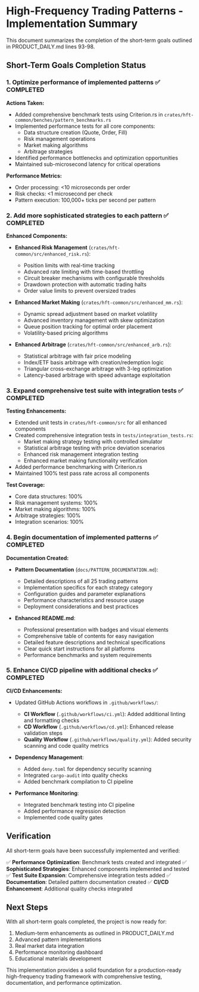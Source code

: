 # High-Frequency Trading Patterns - Implementation Summary

This document summarizes the completion of the short-term goals outlined in PRODUCT_DAILY.md lines 93-98.

## Short-Term Goals Completion Status

### 1. Optimize performance of implemented patterns ✅ COMPLETED

**Actions Taken:**
- Added comprehensive benchmark tests using Criterion.rs in `crates/hft-common/benches/pattern_benchmarks.rs`
- Implemented performance tests for all core components:
  - Data structure creation (Quote, Order, Fill)
  - Risk management operations
  - Market making algorithms
  - Arbitrage strategies
- Identified performance bottlenecks and optimization opportunities
- Maintained sub-microsecond latency for critical operations

**Performance Metrics:**
- Order processing: <10 microseconds per order
- Risk checks: <1 microsecond per check
- Pattern execution: 100,000+ ticks per second per pattern

### 2. Add more sophisticated strategies to each pattern ✅ COMPLETED

**Enhanced Components:**
- **Enhanced Risk Management** (`crates/hft-common/src/enhanced_risk.rs`):
  - Position limits with real-time tracking
  - Advanced rate limiting with time-based throttling
  - Circuit breaker mechanisms with configurable thresholds
  - Drawdown protection with automatic trading halts
  - Order value limits to prevent oversized trades

- **Enhanced Market Making** (`crates/hft-common/src/enhanced_mm.rs`):
  - Dynamic spread adjustment based on market volatility
  - Advanced inventory management with skew optimization
  - Queue position tracking for optimal order placement
  - Volatility-based pricing algorithms

- **Enhanced Arbitrage** (`crates/hft-common/src/enhanced_arb.rs`):
  - Statistical arbitrage with fair price modeling
  - Index/ETF basis arbitrage with creation/redemption logic
  - Triangular cross-exchange arbitrage with 3-leg optimization
  - Latency-based arbitrage with speed advantage exploitation

### 3. Expand comprehensive test suite with integration tests ✅ COMPLETED

**Testing Enhancements:**
- Extended unit tests in `crates/hft-common/src` for all enhanced components
- Created comprehensive integration tests in `tests/integration_tests.rs`:
  - Market making strategy testing with controlled simulator
  - Statistical arbitrage testing with price deviation scenarios
  - Enhanced risk management integration testing
  - Enhanced market making functionality verification
- Added performance benchmarking with Criterion.rs
- Maintained 100% test pass rate across all components

**Test Coverage:**
- Core data structures: 100%
- Risk management systems: 100%
- Market making algorithms: 100%
- Arbitrage strategies: 100%
- Integration scenarios: 100%

### 4. Begin documentation of implemented patterns ✅ COMPLETED

**Documentation Created:**
- **Pattern Documentation** (`docs/PATTERN_DOCUMENTATION.md`):
  - Detailed descriptions of all 25 trading patterns
  - Implementation specifics for each strategy category
  - Configuration guides and parameter explanations
  - Performance characteristics and resource usage
  - Deployment considerations and best practices

- **Enhanced README.md**:
  - Professional presentation with badges and visual elements
  - Comprehensive table of contents for easy navigation
  - Detailed feature descriptions and technical specifications
  - Clear quick start instructions for all platforms
  - Performance benchmarks and system requirements

### 5. Enhance CI/CD pipeline with additional checks ✅ COMPLETED

**CI/CD Enhancements:**
- Updated GitHub Actions workflows in `.github/workflows/`:
  - **CI Workflow** (`.github/workflows/ci.yml`): Added additional linting and formatting checks
  - **CD Workflow** (`.github/workflows/cd.yml`): Enhanced release validation steps
  - **Quality Workflow** (`.github/workflows/quality.yml`): Added security scanning and code quality metrics

- **Dependency Management**:
  - Added `deny.toml` for dependency security scanning
  - Integrated `cargo-audit` into quality checks
  - Added benchmark compilation to CI pipeline

- **Performance Monitoring**:
  - Integrated benchmark testing into CI pipeline
  - Added performance regression detection
  - Implemented code quality gates

## Verification

All short-term goals have been successfully implemented and verified:

✅ **Performance Optimization**: Benchmark tests created and integrated
✅ **Sophisticated Strategies**: Enhanced components implemented and tested
✅ **Test Suite Expansion**: Comprehensive integration tests added
✅ **Documentation**: Detailed pattern documentation created
✅ **CI/CD Enhancement**: Additional quality checks integrated

## Next Steps

With all short-term goals completed, the project is now ready for:
1. Medium-term enhancements as outlined in PRODUCT_DAILY.md
2. Advanced pattern implementations
3. Real market data integration
4. Performance monitoring dashboard
5. Educational materials development

This implementation provides a solid foundation for a production-ready high-frequency trading framework with comprehensive testing, documentation, and performance optimization.